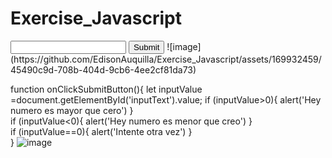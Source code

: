 # Exercise_Javascript
<!DOCTYPE html>
<html lang="en">
<head>
    <meta charset="UTF-8">
    <meta name="viewport" content="width=device-width, initial-scale=1.0">
    <title>Document</title>
    <script src="./index.js"></script>
</head>
<body>
    <input type="text" id="inputText">
    <button onclick="">Submit</button>
    <script>
        let name ="edison";
    </script>
</body>
</html>
![image](https://github.com/EdisonAuquilla/Exercise_Javascript/assets/169932459/45490c9d-708b-404d-9cb6-4ee2cf81da73)

function onClickSubmitButton(){
    let inputValue =document.getElementById('inputText').value;
    if (inputValue>0){
        alert('Hey numero es mayor que cero')
    }  
    if (inputValue<0){
        alert('Hey numero es menor que creo')
    }  
    if (inputValue==0){
        alert('Intente otra vez')
    }  
    }
    ![image](https://github.com/EdisonAuquilla/Exercise_Javascript/assets/169932459/c675444c-b6bb-40ff-92f9-12da45af8a5b)
